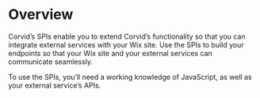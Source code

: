 # Overview

Corvid’s SPIs enable you to extend Corvid’s functionality so that you can integrate external services with your Wix site. Use the SPIs to build your endpoints so that your Wix site and your external services can communicate seamlessly.

To use the SPIs, you’ll need a working knowledge of JavaScript, as well as your external service’s APIs.
